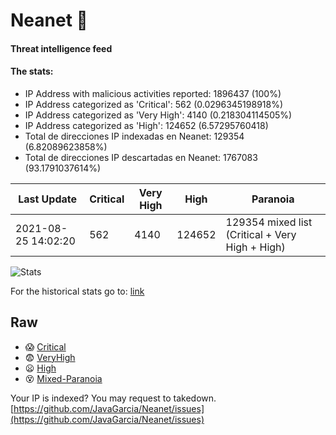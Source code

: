# Neanet :hocho:
#### Threat intelligence feed
#### The stats:

- IP Address with malicious activities reported: 1896437 (100%)
- IP Address categorized as 'Critical':  562 (0.0296345198918%)
- IP Address categorized as 'Very High':  4140 (0.218304114505%)
- IP Address categorized as 'High':  124652 (6.57295760418)
- Total de direcciones IP indexadas en Neanet:  129354 (6.82089623858%)
- Total de direcciones IP descartadas en Neanet:  1767083 (93.1791037614%)

| Last Update | Critical | Very High | High | Paranoia |
| --- | --- | --- | --- | --- |
| 2021-08-25 14:02:20 | 562 | 4140 | 124652 | 129354 mixed list (Critical + Very High + High)|

![Stats](https://docs.google.com/spreadsheets/d/e/2PACX-1vSnaNMIXVabIpDJjufMlzH7poXnshF3mgd8Is1g9ytUEzVsP5my4Trn8f-xkoLLQ38xpL3HtmUexLo6/pubchart?oid=501124687&format=image)

For the historical stats go to: [link](/stats.csv)
## Raw
- :scream: [Critical](https://raw.githubusercontent.com/JavaGarcia/Neanet/master/blacklists/neanet_critical.txt)
- :fearful: [VeryHigh](https://raw.githubusercontent.com/JavaGarcia/Neanet/master/blacklists/neanet_veryHigh.txtt)
- :frowning: [High](https://raw.githubusercontent.com/JavaGarcia/Neanet/master/blacklists/neanet_high.txt)
- :dizzy_face: [Mixed-Paranoia](https://raw.githubusercontent.com/JavaGarcia/Neanet/master/blacklists/neanet_all.txt)


Your IP is indexed? You may request to takedown. [https://github.com/JavaGarcia/Neanet/issues](https://github.com/JavaGarcia/Neanet/issues)


















































































































































































































































































































































































































































































































































































































































































































































































































































































































































































































































































































































































































































































































































































































































































































































































































































































































































































































































































































































































































































































































































































































































































































































































































































































































































































































































































































































































































































































































































































































































































































































































































































































































































































































































































































































































































































































































































































































































































































































































































































































































































































































































































































































































































































































































































































































































































































































































































































































































































































































































































































































































































































































































































































































































































































































































































































































































































































































































































































































































































































































































































































































































































































































































































































































































































































































































































































































































































































































































































































































































































































































































































































































































































































































































































































































































































































































































































































































































































































































































































































































































































































































































































































































































































































































































